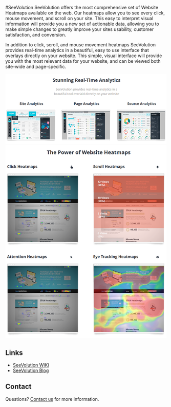 #SeeVolution
SeeVolution offers the most comprehensive set of Website Heatmaps available on the web. Our heatmaps allow you to see every click, mouse movement, and scroll on your site. This easy to interpret visual information will provide you a new set of actionable data, allowing you to make simple changes to greatly improve your sites usability, customer satisfaction, and conversion.

In addition to click, scroll, and mouse movement heatmaps SeeVolution provides real-time analytics in a beautiful, easy to use interface that overlays directly on your website. This simple, visual interface will provide you with the most relevant data for your website, and can be viewed both site-wide and page-specific. 

![SeeVolution Realtime Overlay](/public/images/realtime-overlay.png)
![SeeVolution Heatmaps](/public/images/heatmaps.png)

## Links

- [SeeVolution WiKi](http://wiki.seevolution.com/index.php/FAQ)
- [SeeVolution Blog](https://www.seevolution.com/blog/)

## Contact

Questions? [Contact us](https://www.seevolution.com/contact) for more information.
